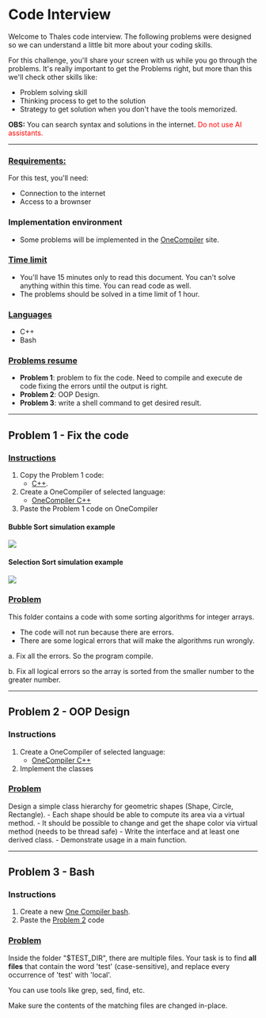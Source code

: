 # Code Interview

Welcome to Thales code interview. The following problems were designed so we can
understand a little bit more about your coding skills.

For this challenge, you'll share your screen with us while you go through the problems.
It's really important to get the Problems right, but more than this we'll check other
skills like:
- Problem solving skill
- Thinking process to get to the solution
- Strategy to get solution when you don't have the tools memorized.

**OBS:** You can search syntax and solutions in the internet.
<span style="color: red;">Do not use AI assistants.</span>

---

### **<u>Requirements:</u>**

For this test, you'll need:

- Connection to the internet
- Access to a brownser

### Implementation environment

- Some problems will be implemented in the [OneCompiler](https://onecompiler.com/) site.

### **<u>Time limit</u>**

- You'll have 15 minutes only to read this document. You can't solve anything within this time. You can read code as well.
- The problems should be solved in a time limit of 1 hour.


### **<u>Languages</u>**

- C++
- Bash

### **<u>Problems resume</u>**

- **Problem 1**: problem to fix the code. Need to compile and execute de code fixing the errors until the output is right.
- **Problem 2**: OOP Design.
- **Problem 3**: write a shell command to get desired result.

---

## Problem 1 - Fix the code

### <u>Instructions</u>

1. Copy the Problem 1 code:
    - [C++](https://github.com/Imamura6/codeInterview/blob/master/JuniorInterview/C%2B%2B/Problem1/sorter.cpp).
2. Create a OneCompiler of selected language:
    - [OneCompiler C++](https://onecompiler.com/cpp)
3. Paste the Problem 1 code on OneCompiler

#### Bubble Sort simulation example

![](https://miro.medium.com/v2/resize:fit:720/format:webp/1*7seGXJi3te9beNfpAvFXEQ.gif)

#### Selection Sort simulation example

![](https://miro.medium.com/v2/resize:fit:720/format:webp/1*5WXRN62ddiM_Gcf4GDdCZg.gif)

### <u>Problem</u>

This folder contains a code with some sorting algorithms for integer arrays.

- The code will not run because there are errors.
- There are some logical errors that will make the algorithms run wrongly.

a. Fix all the errors. So the program compile.

b. Fix all logical errors so the array is sorted from the smaller number to the greater number.

---

## Problem 2 - OOP Design

### Instructions

1. Create a OneCompiler of selected language:
    - [OneCompiler C++](https://onecompiler.com/cpp)
2. Implement the classes

### <u>Problem</u>

Design a simple class hierarchy for geometric shapes (Shape, Circle, Rectangle).
    - Each shape should be able to compute its area via a virtual method.
    - It should be possible to change and get the shape color via virtual method (needs to be thread safe)
    - Write the interface and at least one derived class.
    - Demonstrate usage in a main function.

---

## Problem 3 - Bash

### Instructions

1. Create a new [One Compiler bash](https://onecompiler.com/bash).
2. Paste the [Problem 2](https://github.com/Imamura6/codeInterview/blob/master/JuniorInterview/Bash/Problem2/linux.sh) code

### <u>Problem</u>

Inside the folder "$TEST_DIR", there are multiple files.
Your task is to find **all files** that contain the word 'test' (case-sensitive),
and replace every occurrence of 'test' with 'local'.

You can use tools like grep, sed, find, etc.

Make sure the contents of the matching files are changed in-place.
